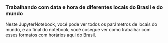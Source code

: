 ### Trabalhando com data e hora de diferentes locais do Brasil e do mundo
Neste JupyterNotebook, você pode ver todos os parâmetros de locais do mundo, e ao final do notebook, você cosegue ver como trabalhar com esses formatos com horários aqui do Brasil.
